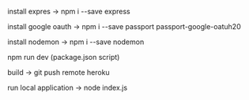 install expres -> npm i --save express

install google oauth -> npm i --save passport passport-google-oatuh20

install nodemon -> npm i --save nodemon

npm run dev (package.json script)

build -> git push remote heroku

run local application -> node index.js
